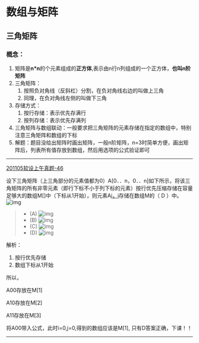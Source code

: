# 数组与矩阵
## 三角矩阵

### 概念：

1. 矩阵是**n*n**的个元素组成的**正方体**,表示由n行n列组成的一个正方体，**也叫n阶矩阵**
2. 三角矩阵：
   1. 按照负对角线（反斜杠）分割，在负对角线右边的叫做上三角
   2. 同理，在负对角线左侧的叫做下三角
3. 存储方式：
   1. 按行存储：表示优先存满行
   2. 按列存储：表示优先存满列
4. 三角矩阵与数组联动：一般要求把三角矩阵的元素存储在指定的数组中，特别注意三角矩阵和数组的下标
5. 解题：题目没给出矩阵时画出矩阵，一般n阶矩阵，n=3时简单方便，画出矩阵后，列表所有值存放到数组，然后用选项的公式验证即可

---

[201105软设上午真题-46](https://ebook.qicoder.com/%E8%BD%AF%E4%BB%B6%E8%AE%BE%E8%AE%A1%E5%B8%88/notes/201105%E8%BD%AF%E8%AE%BE%E4%B8%8A%E5%8D%88%E7%9C%9F%E9%A2%98.html?q=#%E7%AC%AC-46-%E9%A2%98)

设下三角矩阵（上三角部分的元素值都为0）A[0．．n，0．．n]如下所示，将该三角矩阵的所有非零元素（即行下标不小于列下标的元素）按行优先压缩存储在容量足够大的数组M[]中（下标从1开始），则元素A[i，j](O≤i≤n，j≤i)存储在数组M的（ D ）中。
    ![img](https://ebook.qicoder.com/%E8%BD%AF%E4%BB%B6%E8%AE%BE%E8%AE%A1%E5%B8%88/tiku/uploadfiles/2011-7/727_892783.png)      

> - (A) ![img](https://ebook.qicoder.com/%E8%BD%AF%E4%BB%B6%E8%AE%BE%E8%AE%A1%E5%B8%88/tiku/uploadfiles/2016-04/a55edb0a36dc483495288cb6a43ea673_.png)
> - (B) ![img](https://ebook.qicoder.com/%E8%BD%AF%E4%BB%B6%E8%AE%BE%E8%AE%A1%E5%B8%88/tiku/uploadfiles/2016-04/83586898228846568825e11590eade99_.png)
> - (C) ![img](https://ebook.qicoder.com/%E8%BD%AF%E4%BB%B6%E8%AE%BE%E8%AE%A1%E5%B8%88/tiku/uploadfiles/2016-04/7829928c0f234b95b43fa0cec0720455_.png)
> - (D) ![img](https://ebook.qicoder.com/%E8%BD%AF%E4%BB%B6%E8%AE%BE%E8%AE%A1%E5%B8%88/tiku/uploadfiles/2016-04/461b3ad39de44c7898f968c8e59d87ac_.png)

解析：

1. 按行优先存储
2. 数组下标从1开始

所以，

A00存放在M[1]

A10存放在M[2]

A11存放在M[3]

将A00带入公式，此时i=0,j=0,得到的数组应该是M[1], 只有D答案正确，下课！！

---

